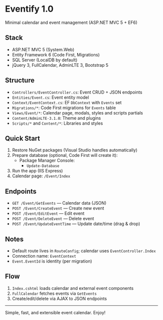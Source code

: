 # Eventify 1.0

Minimal calendar and event management (ASP.NET MVC 5 + EF6)

## Stack
- ASP.NET MVC 5 (System.Web)
- Entity Framework 6 (Code First, Migrations)
- SQL Server (LocalDB by default)
- jQuery 3, FullCalendar, AdminLTE 3, Bootstrap 5

## Structure
- `Controllers/EventController.cs`: Event CRUD + JSON endpoints
- `Entities/Event.cs`: Event entity model
- `Context/EventContext.cs`: EF `DbContext` with `Events` set
- `Migrations/*`: Code First migrations for `Events` table
- `Views/Event/*`: Calendar page, modals, styles and scripts partials
- `Content/AdminLTE-3.1.0`: Theme and plugins
- `Scripts/*` and `Content/*`: Libraries and styles

## Quick Start
1) Restore NuGet packages (Visual Studio handles automatically)
2) Prepare database (optional, Code First will create it):
   - Package Manager Console:
     - `Update-Database`
3) Run the app (IIS Express)
4) Calendar page: `/Event/Index`

## Endpoints
- `GET /Event/GetEvents` — Calendar data (JSON)
- `POST /Event/CreateEvent` — Create new event
- `POST /Event/EditEvent` — Edit event
- `POST /Event/DeleteEvent` — Delete event
- `POST /Event/UpdateEventTime` — Update date/time (drag & drop)

## Notes
- Default route lives in `RouteConfig`; calendar uses `EventController.Index`
- Connection name: `EventContext`
- `Event.EventId` is identity (per migration)

## Flow
1) `Index.cshtml` loads calendar and external event components
2) `FullCalendar` fetches events via `GetEvents`
3) Create/edit/delete via AJAX to JSON endpoints

---
Simple, fast, and extensible event calendar. Enjoy!
